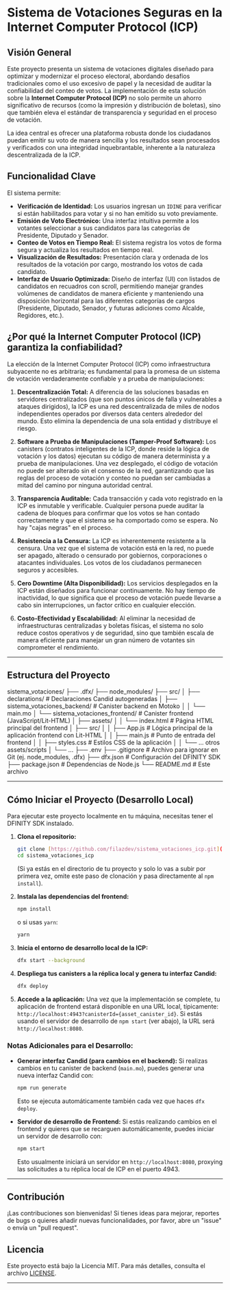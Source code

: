 # Sistema de Votaciones Seguras en la Internet Computer Protocol (ICP)

## Visión General

Este proyecto presenta un sistema de votaciones digitales diseñado para optimizar y modernizar el proceso electoral, abordando desafíos tradicionales como el uso excesivo de papel y la necesidad de auditar la confiabilidad del conteo de votos. La implementación de esta solución sobre la **Internet Computer Protocol (ICP)** no solo permite un ahorro significativo de recursos (como la impresión y distribución de boletas), sino que también eleva el estándar de transparencia y seguridad en el proceso de votación.

La idea central es ofrecer una plataforma robusta donde los ciudadanos puedan emitir su voto de manera sencilla y los resultados sean procesados y verificados con una integridad inquebrantable, inherente a la naturaleza descentralizada de la ICP.

## Funcionalidad Clave

El sistema permite:

* **Verificación de Identidad:** Los usuarios ingresan un `IDINE` para verificar si están habilitados para votar y si no han emitido su voto previamente.
* **Emisión de Voto Electrónico:** Una interfaz intuitiva permite a los votantes seleccionar a sus candidatos para las categorías de Presidente, Diputado y Senador.
* **Conteo de Votos en Tiempo Real:** El sistema registra los votos de forma segura y actualiza los resultados en tiempo real.
* **Visualización de Resultados:** Presentación clara y ordenada de los resultados de la votación por cargo, mostrando los votos de cada candidato.
* **Interfaz de Usuario Optimizada:** Diseño de interfaz (UI) con listados de candidatos en recuadros con scroll, permitiendo manejar grandes volúmenes de candidatos de manera eficiente y manteniendo una disposición horizontal para las diferentes categorías de cargos (Presidente, Diputado, Senador, y futuras adiciones como Alcalde, Regidores, etc.).

## ¿Por qué la Internet Computer Protocol (ICP) garantiza la confiabilidad?

La elección de la Internet Computer Protocol (ICP) como infraestructura subyacente no es arbitraria; es fundamental para la promesa de un sistema de votación verdaderamente confiable y a prueba de manipulaciones:

1.  **Descentralización Total:** A diferencia de las soluciones basadas en servidores centralizados (que son puntos únicos de falla y vulnerables a ataques dirigidos), la ICP es una red descentralizada de miles de nodos independientes operados por diversos data centers alrededor del mundo. Esto elimina la dependencia de una sola entidad y distribuye el riesgo.

2.  **Software a Prueba de Manipulaciones (Tamper-Proof Software):** Los canisters (contratos inteligentes de la ICP, donde reside la lógica de votación y los datos) ejecutan su código de manera determinista y a prueba de manipulaciones. Una vez desplegado, el código de votación no puede ser alterado sin el consenso de la red, garantizando que las reglas del proceso de votación y conteo no puedan ser cambiadas a mitad del camino por ninguna autoridad central.

3.  **Transparencia Auditable:** Cada transacción y cada voto registrado en la ICP es inmutable y verificable. Cualquier persona puede auditar la cadena de bloques para confirmar que los votos se han contado correctamente y que el sistema se ha comportado como se espera. No hay "cajas negras" en el proceso.

4.  **Resistencia a la Censura:** La ICP es inherentemente resistente a la censura. Una vez que el sistema de votación está en la red, no puede ser apagado, alterado o censurado por gobiernos, corporaciones o atacantes individuales. Los votos de los ciudadanos permanecen seguros y accesibles.

5.  **Cero Downtime (Alta Disponibilidad):** Los servicios desplegados en la ICP están diseñados para funcionar continuamente. No hay tiempo de inactividad, lo que significa que el proceso de votación puede llevarse a cabo sin interrupciones, un factor crítico en cualquier elección.

6.  **Costo-Efectividad y Escalabilidad:** Al eliminar la necesidad de infraestructuras centralizadas y boletas físicas, el sistema no solo reduce costos operativos y de seguridad, sino que también escala de manera eficiente para manejar un gran número de votantes sin comprometer el rendimiento.

---

## Estructura del Proyecto
sistema_votaciones/
├── .dfx/
├── node_modules/
├── src/
│   ├── declarations/              # Declaraciones Candid autogeneradas
│   ├── sistema_votaciones_backend/  # Canister backend en Motoko
│   │   └── main.mo
│   └── sistema_votaciones_frontend/ # Canister frontend (JavaScript/Lit-HTML)
│       ├── assets/
│       │   └── index.html           # Página HTML principal del frontend
│       ├── src/
│       │   ├── App.js               # Lógica principal de la aplicación frontend con Lit-HTML
│       │   ├── main.js              # Punto de entrada del frontend
│       │   ├── styles.css           # Estilos CSS de la aplicación
│       │   └── ... otros assets/scripts
│       └── ...
├── .env
├── .gitignore                    # Archivo para ignorar en Git (ej. node_modules, .dfx)
├── dfx.json                      # Configuración del DFINITY SDK
├── package.json                  # Dependencias de Node.js
└── README.md                     # Este archivo

---

## Cómo Iniciar el Proyecto (Desarrollo Local)

Para ejecutar este proyecto localmente en tu máquina, necesitas tener el DFINITY SDK instalado.

1.  **Clona el repositorio:**
    ```bash
    git clone [https://github.com/filazdev/sistema_votaciones_icp.git](https://github.com/filazdev/sistema_votaciones_icp.git)
    cd sistema_votaciones_icp
    ```
    (Si ya estás en el directorio de tu proyecto y solo lo vas a subir por primera vez, omite este paso de clonación y pasa directamente al `npm install`).

2.  **Instala las dependencias del frontend:**
    ```bash
    npm install
    ```
    o si usas `yarn`:
    ```bash
    yarn
    ```

3.  **Inicia el entorno de desarrollo local de la ICP:**
    ```bash
    dfx start --background
    ```

4.  **Despliega tus canisters a la réplica local y genera tu interfaz Candid:**
    ```bash
    dfx deploy
    ```

5.  **Accede a la aplicación:**
    Una vez que la implementación se complete, tu aplicación de frontend estará disponible en una URL local, típicamente: `http://localhost:4943?canisterId={asset_canister_id}`.
    Si estás usando el servidor de desarrollo de `npm start` (ver abajo), la URL será `http://localhost:8080`.

### Notas Adicionales para el Desarrollo:

* **Generar interfaz Candid (para cambios en el backend):** Si realizas cambios en tu canister de backend (`main.mo`), puedes generar una nueva interfaz Candid con:
    ```bash
    npm run generate
    ```
    Esto se ejecuta automáticamente también cada vez que haces `dfx deploy`.

* **Servidor de desarrollo de Frontend:** Si estás realizando cambios en el frontend y quieres que se recarguen automáticamente, puedes iniciar un servidor de desarrollo con:
    ```bash
    npm start
    ```
    Esto usualmente iniciará un servidor en `http://localhost:8080`, proxying las solicitudes a tu réplica local de ICP en el puerto 4943.

---

## Contribución

¡Las contribuciones son bienvenidas! Si tienes ideas para mejorar, reportes de bugs o quieres añadir nuevas funcionalidades, por favor, abre un "issue" o envía un "pull request".

## Licencia

Este proyecto está bajo la Licencia MIT. Para más detalles, consulta el archivo [LICENSE](LICENSE).

---